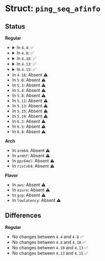 # Struct: <code>ping_seq_afinfo</code>

## Status
<b>Regular</b>
<ul>
<li>
<details>
<summary>In <code>4.4</code>: ✅</summary>

```c
struct ping_seq_afinfo {
    char *name;
    sa_family_t family;
    const struct file_operations *seq_fops;
    const struct seq_operations seq_ops;
};
```
</details>
</li>
<li>
<details>
<summary>In <code>4.8</code>: ✅</summary>

```c
struct ping_seq_afinfo {
    char *name;
    sa_family_t family;
    const struct file_operations *seq_fops;
    const struct seq_operations seq_ops;
};
```
</details>
</li>
<li>
<details>
<summary>In <code>4.10</code>: ✅</summary>

```c
struct ping_seq_afinfo {
    char *name;
    sa_family_t family;
    const struct file_operations *seq_fops;
    const struct seq_operations seq_ops;
};
```
</details>
</li>
<li>
<details>
<summary>In <code>4.13</code>: ✅</summary>

```c
struct ping_seq_afinfo {
    char *name;
    sa_family_t family;
    const struct file_operations *seq_fops;
    const struct seq_operations seq_ops;
};
```
</details>
</li>
<li>
<details>
<summary>In <code>4.15</code>: ✅</summary>

```c
struct ping_seq_afinfo {
    char *name;
    sa_family_t family;
    const struct file_operations *seq_fops;
    const struct seq_operations seq_ops;
};
```
</details>
</li>
<li>
In <code>4.18</code>: Absent ⚠️
</li>
<li>
In <code>5.0</code>: Absent ⚠️
</li>
<li>
In <code>5.3</code>: Absent ⚠️
</li>
<li>
In <code>5.4</code>: Absent ⚠️
</li>
<li>
In <code>5.8</code>: Absent ⚠️
</li>
<li>
In <code>5.11</code>: Absent ⚠️
</li>
<li>
In <code>5.13</code>: Absent ⚠️
</li>
<li>
In <code>5.15</code>: Absent ⚠️
</li>
<li>
In <code>5.19</code>: Absent ⚠️
</li>
<li>
In <code>6.2</code>: Absent ⚠️
</li>
<li>
In <code>6.5</code>: Absent ⚠️
</li>
<li>
In <code>6.8</code>: Absent ⚠️
</li>
</ul>
<b>Arch</b>
<ul>
<li>
In <code>arm64</code>: Absent ⚠️
</li>
<li>
In <code>armhf</code>: Absent ⚠️
</li>
<li>
In <code>ppc64el</code>: Absent ⚠️
</li>
<li>
In <code>riscv64</code>: Absent ⚠️
</li>
</ul>
<b>Flavor</b>
<ul>
<li>
In <code>aws</code>: Absent ⚠️
</li>
<li>
In <code>azure</code>: Absent ⚠️
</li>
<li>
In <code>gcp</code>: Absent ⚠️
</li>
<li>
In <code>lowlatency</code>: Absent ⚠️
</li>
</ul>

## Differences
<b>Regular</b>
<ul>
<li>
No changes between <code>4.4</code> and <code>4.8</code> ✅
</li>
<li>
No changes between <code>4.8</code> and <code>4.10</code> ✅
</li>
<li>
No changes between <code>4.10</code> and <code>4.13</code> ✅
</li>
<li>
No changes between <code>4.13</code> and <code>4.15</code> ✅
</li>
</ul>
